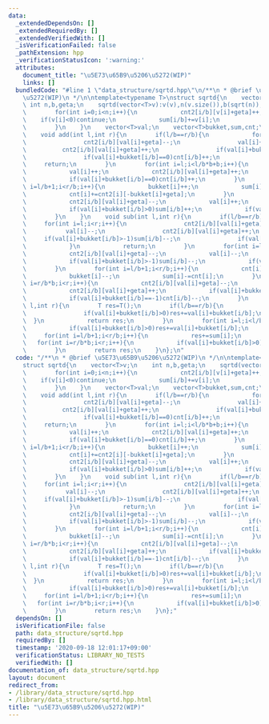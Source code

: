 ```yaml
---
data:
  _extendedDependsOn: []
  _extendedRequiredBy: []
  _extendedVerifiedWith: []
  _isVerificationFailed: false
  _pathExtension: hpp
  _verificationStatusIcon: ':warning:'
  attributes:
    document_title: "\u5E73\u65B9\u5206\u5272(WIP)"
    links: []
  bundledCode: "#line 1 \"data_structure/sqrtd.hpp\"\n/**\n * @brief \u5E73\u65B9\u5206\
    \u5272(WIP)\n */\n\ntemplate<typename T>\nstruct sqrtd{\n    vector<T>v;\n   \
    \ int n,b,geta;\n    sqrtd(vector<T>v):v(v),n(v.size()),b(sqrt(n)),geta(n),val(v),bukket((n+b)/b),sum((n+b)/b),cnt((n+b)/b),cnt2((n+b)/b,vector<int>(2*n)){\n\
    \        for(int i=0;i<n;i++){\n            cnt2[i/b][v[i]+geta]++;\n        \
    \    if(v[i]<0)continue;\n            sum[i/b]+=v[i];\n            cnt[i/b]++;\n\
    \        }\n    }\n    vector<T>val;\n    vector<T>bukket,sum,cnt;\n    vector<vector<int>>cnt2;\n\
    \    void add(int l,int r){\n        if(l/b==r/b){\n            for(int i=l;i<r;i++){\n\
    \                cnt2[i/b][val[i]+geta]--;\n                val[i]++;\n      \
    \          cnt2[i/b][val[i]+geta]++;\n                if(val[i]+bukket[i/b]>0)sum[i/b]++;\n\
    \                if(val[i]+bukket[i/b]==0)cnt[i/b]++;\n            }\n       \
    \     return;\n        }\n        for(int i=l;i<l/b*b+b;i++){\n            cnt2[i/b][val[i]+geta]--;\n\
    \            val[i]++;\n            cnt2[i/b][val[i]+geta]++;\n            if(val[i]+bukket[i/b]>0)sum[i/b]++;\n\
    \            if(val[i]+bukket[i/b]==0)cnt[i/b]++;\n        }\n        for(int\
    \ i=l/b+1;i<r/b;i++){\n            bukket[i]++;\n            sum[i]+=cnt[i];\n\
    \            cnt[i]+=cnt2[i][-bukket[i]+geta];\n        }\n        for(int i=r/b*b;i<r;i++){\n\
    \            cnt2[i/b][val[i]+geta]--;\n            val[i]++;\n            cnt2[i/b][val[i]+geta]++;\n\
    \            if(val[i]+bukket[i/b]>0)sum[i/b]++;\n            if(val[i]+bukket[i/b]==0)cnt[i/b]++;\n\
    \        }\n    }\n    void sub(int l,int r){\n        if(l/b==r/b){\n       \
    \     for(int i=l;i<r;i++){\n                cnt2[i/b][val[i]+geta]--;\n     \
    \           val[i]--;\n                cnt2[i/b][val[i]+geta]++;\n           \
    \     if(val[i]+bukket[i/b]>-1)sum[i/b]--;\n                if(val[i]+bukket[i/b]==-1)cnt[i/b]--;\n\
    \            }\n            return;\n        }\n        for(int i=l;i<l/b*b+b;i++){\n\
    \            cnt2[i/b][val[i]+geta]--;\n            val[i]--;\n            cnt2[i/b][val[i]+geta]++;\n\
    \            if(val[i]+bukket[i/b]>-1)sum[i/b]--;\n            if(val[i]+bukket[i/b]==-1)cnt[i/b]--;\n\
    \        }\n        for(int i=l/b+1;i<r/b;i++){\n            cnt[i]-=cnt2[i][-bukket[i]+geta];\n\
    \            bukket[i]--;\n            sum[i]-=cnt[i];\n        }\n        for(int\
    \ i=r/b*b;i<r;i++){\n            cnt2[i/b][val[i]+geta]--;\n            val[i]--;\n\
    \            cnt2[i/b][val[i]+geta]++;\n            if(val[i]+bukket[i/b]>-1)sum[i/b]--;\n\
    \            if(val[i]+bukket[i/b]==-1)cnt[i/b]--;\n        }\n    }\n    T query(int\
    \ l,int r){\n        T res=T();\n        if(l/b==r/b){\n            for(int i=l;i<r;i++){\n\
    \                if(val[i]+bukket[i/b]>0)res+=val[i]+bukket[i/b];\n          \
    \  }\n            return res;\n        }\n        for(int i=l;i<l/b*b+b;i++){\n\
    \            if(val[i]+bukket[i/b]>0)res+=val[i]+bukket[i/b];\n        }\n   \
    \     for(int i=l/b+1;i<r/b;i++){\n            res+=sum[i];\n        }\n     \
    \   for(int i=r/b*b;i<r;i++){\n            if(val[i]+bukket[i/b]>0)res+=val[i]+bukket[i/b];\n\
    \        }\n        return res;\n    }\n};\n"
  code: "/**\n * @brief \u5E73\u65B9\u5206\u5272(WIP)\n */\n\ntemplate<typename T>\n\
    struct sqrtd{\n    vector<T>v;\n    int n,b,geta;\n    sqrtd(vector<T>v):v(v),n(v.size()),b(sqrt(n)),geta(n),val(v),bukket((n+b)/b),sum((n+b)/b),cnt((n+b)/b),cnt2((n+b)/b,vector<int>(2*n)){\n\
    \        for(int i=0;i<n;i++){\n            cnt2[i/b][v[i]+geta]++;\n        \
    \    if(v[i]<0)continue;\n            sum[i/b]+=v[i];\n            cnt[i/b]++;\n\
    \        }\n    }\n    vector<T>val;\n    vector<T>bukket,sum,cnt;\n    vector<vector<int>>cnt2;\n\
    \    void add(int l,int r){\n        if(l/b==r/b){\n            for(int i=l;i<r;i++){\n\
    \                cnt2[i/b][val[i]+geta]--;\n                val[i]++;\n      \
    \          cnt2[i/b][val[i]+geta]++;\n                if(val[i]+bukket[i/b]>0)sum[i/b]++;\n\
    \                if(val[i]+bukket[i/b]==0)cnt[i/b]++;\n            }\n       \
    \     return;\n        }\n        for(int i=l;i<l/b*b+b;i++){\n            cnt2[i/b][val[i]+geta]--;\n\
    \            val[i]++;\n            cnt2[i/b][val[i]+geta]++;\n            if(val[i]+bukket[i/b]>0)sum[i/b]++;\n\
    \            if(val[i]+bukket[i/b]==0)cnt[i/b]++;\n        }\n        for(int\
    \ i=l/b+1;i<r/b;i++){\n            bukket[i]++;\n            sum[i]+=cnt[i];\n\
    \            cnt[i]+=cnt2[i][-bukket[i]+geta];\n        }\n        for(int i=r/b*b;i<r;i++){\n\
    \            cnt2[i/b][val[i]+geta]--;\n            val[i]++;\n            cnt2[i/b][val[i]+geta]++;\n\
    \            if(val[i]+bukket[i/b]>0)sum[i/b]++;\n            if(val[i]+bukket[i/b]==0)cnt[i/b]++;\n\
    \        }\n    }\n    void sub(int l,int r){\n        if(l/b==r/b){\n       \
    \     for(int i=l;i<r;i++){\n                cnt2[i/b][val[i]+geta]--;\n     \
    \           val[i]--;\n                cnt2[i/b][val[i]+geta]++;\n           \
    \     if(val[i]+bukket[i/b]>-1)sum[i/b]--;\n                if(val[i]+bukket[i/b]==-1)cnt[i/b]--;\n\
    \            }\n            return;\n        }\n        for(int i=l;i<l/b*b+b;i++){\n\
    \            cnt2[i/b][val[i]+geta]--;\n            val[i]--;\n            cnt2[i/b][val[i]+geta]++;\n\
    \            if(val[i]+bukket[i/b]>-1)sum[i/b]--;\n            if(val[i]+bukket[i/b]==-1)cnt[i/b]--;\n\
    \        }\n        for(int i=l/b+1;i<r/b;i++){\n            cnt[i]-=cnt2[i][-bukket[i]+geta];\n\
    \            bukket[i]--;\n            sum[i]-=cnt[i];\n        }\n        for(int\
    \ i=r/b*b;i<r;i++){\n            cnt2[i/b][val[i]+geta]--;\n            val[i]--;\n\
    \            cnt2[i/b][val[i]+geta]++;\n            if(val[i]+bukket[i/b]>-1)sum[i/b]--;\n\
    \            if(val[i]+bukket[i/b]==-1)cnt[i/b]--;\n        }\n    }\n    T query(int\
    \ l,int r){\n        T res=T();\n        if(l/b==r/b){\n            for(int i=l;i<r;i++){\n\
    \                if(val[i]+bukket[i/b]>0)res+=val[i]+bukket[i/b];\n          \
    \  }\n            return res;\n        }\n        for(int i=l;i<l/b*b+b;i++){\n\
    \            if(val[i]+bukket[i/b]>0)res+=val[i]+bukket[i/b];\n        }\n   \
    \     for(int i=l/b+1;i<r/b;i++){\n            res+=sum[i];\n        }\n     \
    \   for(int i=r/b*b;i<r;i++){\n            if(val[i]+bukket[i/b]>0)res+=val[i]+bukket[i/b];\n\
    \        }\n        return res;\n    }\n};"
  dependsOn: []
  isVerificationFile: false
  path: data_structure/sqrtd.hpp
  requiredBy: []
  timestamp: '2020-09-18 12:01:17+09:00'
  verificationStatus: LIBRARY_NO_TESTS
  verifiedWith: []
documentation_of: data_structure/sqrtd.hpp
layout: document
redirect_from:
- /library/data_structure/sqrtd.hpp
- /library/data_structure/sqrtd.hpp.html
title: "\u5E73\u65B9\u5206\u5272(WIP)"
---
```

